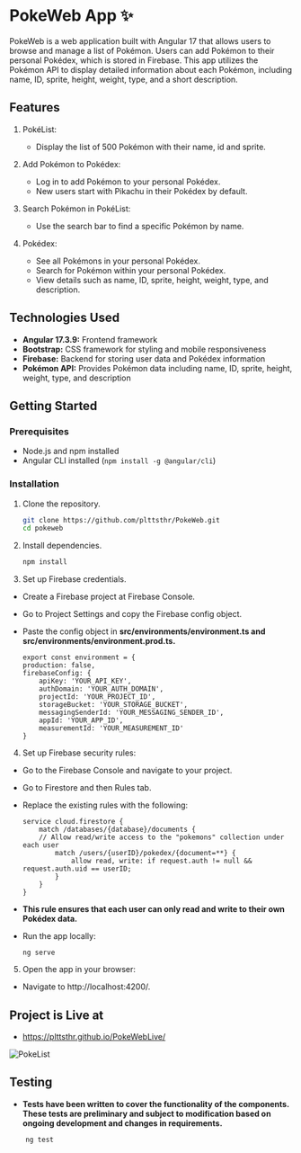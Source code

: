 # PokeWeb App ✨

PokeWeb is a web application built with Angular 17 that allows users to browse and manage a list of Pokémon. Users can add Pokémon to their personal Pokédex, which is stored in Firebase. This app utilizes the Pokémon API to display detailed information about each Pokémon, including name, ID, sprite, height, weight, type, and a short description.

## Features


1. PokéList:

    - Display the list of 500 Pokémon with their name, id and sprite.


2. Add Pokémon to Pokédex:

    - Log in to add Pokémon to your personal Pokédex.
    - New users start with Pikachu in their Pokédex by default.

3. Search Pokémon in PokéList:

    - Use the search bar to find a specific Pokémon by name.

4. Pokédex:

    - See all Pokémons in your personal Pokédex.
    - Search for Pokémon within your personal Pokédex.
    - View details such as name, ID, sprite, height, weight, type, and description. 

## Technologies Used

- **Angular 17.3.9:** Frontend framework
- **Bootstrap:** CSS framework for styling and mobile responsiveness
- **Firebase:** Backend for storing user data and Pokédex information
- **Pokémon API:** Provides Pokémon data including name, ID, sprite, height, weight, type, and description

## Getting Started

### Prerequisites

- Node.js and npm installed
- Angular CLI installed (`npm install -g @angular/cli`)

### Installation

1. Clone the repository.
   ```bash
   git clone https://github.com/plttsthr/PokeWeb.git
   cd pokeweb
   

2. Install dependencies.
   ```bash
   npm install

3. Set up Firebase credentials.

- Create a Firebase project at Firebase Console.
- Go to Project Settings and copy the Firebase config object.
- Paste the config object in **src/environments/environment.ts and src/environments/environment.prod.ts.**

    ```
    export const environment = {
    production: false,
    firebaseConfig: {
        apiKey: 'YOUR_API_KEY',
        authDomain: 'YOUR_AUTH_DOMAIN',
        projectId: 'YOUR_PROJECT_ID',
        storageBucket: 'YOUR_STORAGE_BUCKET',
        messagingSenderId: 'YOUR_MESSAGING_SENDER_ID',
        appId: 'YOUR_APP_ID',
        measurementId: 'YOUR_MEASUREMENT_ID'
    }
    
4. Set up Firebase security rules:

- Go to the Firebase Console and navigate to your project.
- Go to Firestore and then Rules tab.
- Replace the existing rules with the following:

    ```
    service cloud.firestore {
        match /databases/{database}/documents {
        // Allow read/write access to the "pokemons" collection under each user
            match /users/{userID}/pokedex/{document=**} {
                allow read, write: if request.auth != null && request.auth.uid == userID;
            }
        }
    }

- **This rule ensures that each user can only read and write to their own Pokédex data.** 

- Run the app locally:

    ```
    ng serve

5. Open the app in your browser:

- Navigate to http://localhost:4200/.


## Project is Live at

- https://plttsthr.github.io/PokeWebLive/

![PokeList](images/pokelist.png)

## Testing

- **Tests have been written to cover the functionality of the components. These tests are preliminary and subject to modification based on ongoing development and changes in requirements.**

```
    ng test


 
